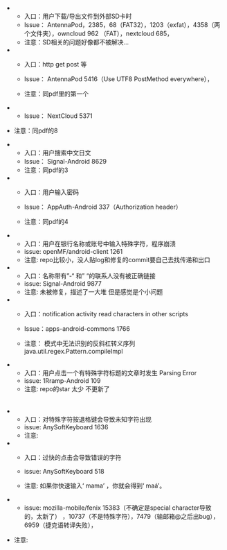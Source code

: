 - - 入口：用户下载/导出文件到外部SD卡时
  - Issue： AntennaPod，2385，68（FAT32），1203（exfat），4358（两个文件夹），owncloud 962 （FAT），nextcloud 685，
  - 注意：SD相关的问题好像都不被解决...
  

  
- - 入口：http get post 等

  - Issue： AntennaPod  5416（Use UTF8 PostMethod everywhere），

  - 注意：同pdf里的第一个

    

- - Issue： NextCloud 5371
- 注意：同pdf的8
  



- - 入口：用户搜索中文日文
  - Issue： Signal-Android   8629
  - 注意：同pdf的3

- - 入口：用户输入密码

  - Issue： AppAuth-Android  337（Authorization header）

  - 注意：同pdf的4




- - 入口：用户在银行名称或账号中输入特殊字符，程序崩溃
  - issue: openMF/android-client  1261
  - 注意: repo比较小，没人贴log和修复的commit要自己去找传递和出口



- - 入口：名称带有”-“ 和” “的联系人没有被正确链接
  - issue: Signal-Android  9877
  - 注意:  未被修复，描述了一大堆 但是感觉是个小问题



- - 入口：notification activity read characters in other scripts
  - Issue：apps-android-commons  1766
  
  - 注意： 模式中无法识别的反斜杠转义序列java.util.regex.Pattern.compileImpl



- - 入口：用户点击一个有特殊字符标题的文章时发生 Parsing Error
  - issue: 1Rramp-Android 109
  - 注意: repo的star 太少 不更新了

###### 

- - 入口：对特殊字符按退格键会导致未知字符出现
  - issue: AnySoftKeyboard 1636
  - 注意: 



- - 入口：过快的点击会导致错误的字符

  - issue: AnySoftKeyboard 518

  - 注意: 如果你快速输入‘ mama’ ，你就会得到‘ maá’。 

    

- - issue: mozilla-mobile/fenix  15383（不确定是special character导致的，太新了） ，10737（不是特殊字符），7479（输邮箱@之后出bug），6959（捷克语转译失败），
- 注意: 